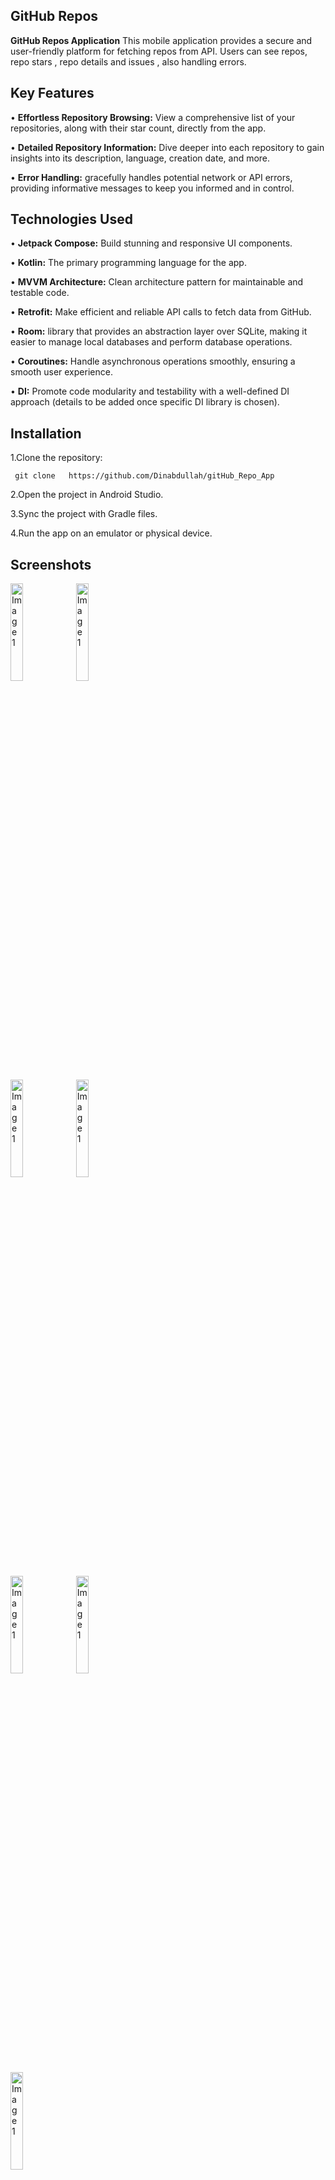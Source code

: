 ## GitHub Repos
**GitHub Repos Application**
This mobile application provides a secure and user-friendly platform for fetching repos from API. Users can see repos, repo stars , repo details and issues , also handling errors.

## Key Features
• **Effortless Repository Browsing:** View a comprehensive list of your repositories, along with their star count, directly from the app.

• **Detailed Repository Information:** Dive deeper into each repository to gain insights into its description, language, creation date, and more.

• **Error Handling:** gracefully handles potential network or API errors, providing informative messages to keep you informed and in control.

## Technologies Used	
• **Jetpack Compose:**  Build stunning and responsive UI components.

• **Kotlin:** The primary programming language for the app.

• **MVVM Architecture:** Clean architecture pattern for maintainable and testable code.

• **Retrofit:** Make efficient and reliable API calls to fetch data from GitHub.

• **Room:** library that provides an abstraction layer over SQLite, making it easier to manage local databases and perform database operations.

• **Coroutines:**  Handle asynchronous operations smoothly, ensuring a smooth user experience.

• **DI:** Promote code modularity and testability with a well-defined DI approach (details to be added once specific DI library is chosen).

## Installation
1.Clone the repository:

     git clone   https://github.com/Dinabdullah/gitHub_Repo_App

2.Open the project in Android Studio.

3.Sync the project with Gradle files.

4.Run the app on an emulator or physical device.

## Screenshots
<p>
  <img src="https://github.com/user-attachments/assets/bcb3a13a-96dd-4845-a697-324a643a8b92" alt="Image 1" width="20%""/>
  <img src="https://github.com/user-attachments/assets/e13abaa9-bc64-4beb-b984-2ea7138f8374 "alt="Image 1" width="20%""/>
</p>
<p>
  <img src="https://github.com/user-attachments/assets/8d7f7db2-a9c6-46ba-b16b-f9fa49f1cbdb" alt="Image 1" width="20%""/>
  <img src="https://github.com/user-attachments/assets/5323dea4-2701-45ed-832d-3bcb0790cb34"alt="Image 1" width="20%""/>
</p>
<p>
  <img src="https://github.com/user-attachments/assets/857e97dc-ce50-4b03-86b3-a161c32a9313" alt="Image 1" width="20%""/>
  <img src="https://github.com/user-attachments/assets/5997df85-d362-4765-98e9-a27d65403134"alt="Image 1" width="20%""/>
</p>
<p>
  <img src="https://github.com/user-attachments/assets/0ae7ea9e-223f-4a03-aee0-6bb41e12761a" alt="Image 1" width="20%""/>
</p>




